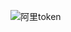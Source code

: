 ![阿里token](https://user-images.githubusercontent.com/102397160/190552939-c892070e-effb-450f-a923-6838ce984998.png)

